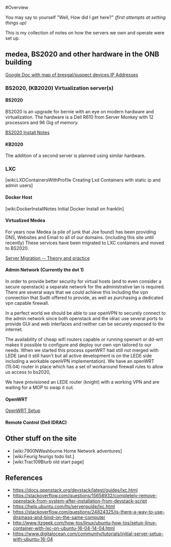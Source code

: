 #Overview

You may say to yourself "Well, How did I get here?"
_(first attempts at setting things up)_

This is my collection of notes on how the servers we own and operate were set up. 

## medea, BS2020 and other hardware in the ONB building
[ Google Doc with map of bresgal/suspect devices IP Addresses](https://docs.google.com/spreadsheets/d/1KRkqdYvgRtV4vu6AGzdLWJVGTIsV2o2iSSJBEFMZJAw/edit#gid=0)

### BS2020, (KB2020) Virtualization server(s)
#### BS2020
BS2020 is an upgrade for bernie with an eye on modern hardware and virtualization. The hardware is a Dell R610 from Server Monkey with 12 processors and 96 Gig of memory. 

[BS2020 Install Notes](BS2020InstallNotes)

#### KB2020
The addition of a second server is planned using similar hardware. 

### LXC

[wiki:LXDContainersWithProfile Creating Lxd Containers with static ip and admin users]



#### Docker Host


[wiki:DockerInstallNotes Initial Docker Install on franklin]

#### Virtualized Medea

For years now Medea (a pile of junk that Joe found) has been providing DNS, Websites and Email to all of our domains. (including this site until recently) These services have been migrated to LXC containers and moved to BS2020.

[Server Migration -- Theory and practice](MigratingServicesToLXC/)


#### Admin Network (Currently the dot 1)

In order to provide better security for virtual hosts (and to even consider a secure openstack) a separate network for the administrative lan is required. There are several ways that we could achieve this including the vpn connection that Sudti offered to provide, as well as purchasing a dedicated vpn capable firewall. 

In a perfect world we should be able to use openVPN to securely connect to the admin network since both openstack and the idrac use several ports to provide GUI and web interfaces and neither can be securely exposed to the internet. 

The availability of cheap wifi routers capable or running openwrt or dd-wrt makes it possible to configure and deploy our own vpn tailored to our needs. When we started this process openWRT had still not merged with LEDE (and it still hasn't but all active development is on the LEDE side including a workable openVPN implementation). We have an openWRT (15.04) router in place which has a set of workaround firewall rules to allow us access to bs2020,

 We have provisioned an LEDE router (knight) with a working VPN and are waiting for a MOP to swap it out.



#### OpenWRT
[OpenWRT Setup](OpenWRT/)

#### Remote Control (Dell IDRAC)

## Other stuff on the site
* [wiki:7900NWashburne Home Network adventures]
* [wiki:Feurig feurigs todo list.]
* [wiki:Trac109Blurb old start page]

## References
* https://docs.openstack.org/devstack/latest/guides/lxc.html
* https://stackoverflow.com/questions/15658932/completely-remove-openstack-from-system-after-installation-from-devstack-script
* https://help.ubuntu.com/lts/serverguide/lxc.html
* https://stackoverflow.com/questions/24824325/is-there-a-way-to-use-dnsmasq-and-bind-on-the-same-computer
* http://www.itzgeek.com/how-tos/linux/ubuntu-how-tos/setup-linux-container-with-lxc-on-ubuntu-16-04-14-04.html
* https://www.digitalocean.com/community/tutorials/initial-server-setup-with-ubuntu-16-04
